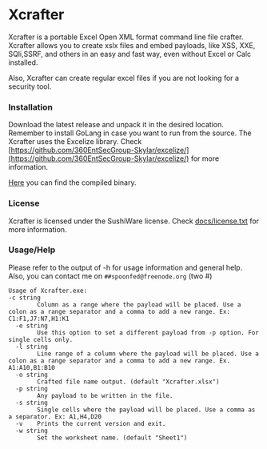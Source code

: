 # Xcrafter #
Xcrafter is a portable Excel Open XML format command line file crafter. Xcrafter allows you to create xslx files and embed payloads, like XSS, XXE, SQli,SSRF, and others in an easy and fast way, even without Excel or Calc installed. 

Also, Xcrafter can create regular excel files if you are not looking for a security tool.

### Installation ###
Download the latest release and unpack it in the desired location. Remember to install GoLang in case you want to run from the source.
The Xcrafter uses the Excelize library. Check [https://github.com/360EntSecGroup-Skylar/excelize/](https://github.com/360EntSecGroup-Skylar/excelize/) for more information.

[Here](bin/) you can find the compiled binary.  

### License ###
Xcrafter is licensed under the SushiWare license. Check [docs/license.txt](docs/license.txt) for more information.

### Usage/Help ###
Please refer to the output of -h for usage information and general help. Also, you can contact me on `##spoonfed@freenode.org` (two #)

```
Usage of Xcrafter.exe:
-c string
        Column as a range where the payload will be placed. Use a colon as a range separator and a comma to add a new range. Ex: C1:F1,J7:N7,H1:K1
  -e string
        Use this option to set a different payload from -p option. For single cells only.
  -l string
        Line range of a column where the payload will be placed. Use a colon as a range separator and a comma to add a new range. Ex. A1:A10,B1:B10
  -o string
        Crafted file name output. (default "Xcrafter.xlsx")
  -p string
        Any payload to be written in the file.
  -s string
        Single cells where the payload will be placed. Use a comma as a separator. Ex: A1,H4,D20
  -v    Prints the current version and exit.
  -w string
        Set the worksheet name. (default "Sheet1")
  ```
